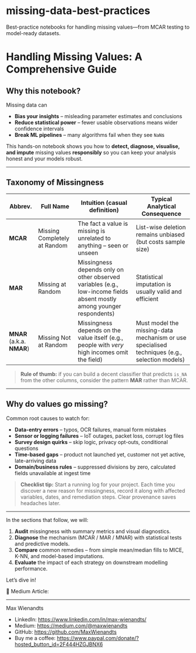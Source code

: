 # missing-data-best-practices
Best-practice notebooks for handling missing values—from MCAR testing to model-ready datasets.

# Handling Missing Values: A Comprehensive Guide

## Why this notebook?

Missing data can  
* **Bias your insights** – misleading parameter estimates and conclusions  
* **Reduce statistical power** – fewer usable observations means wider confidence intervals  
* **Break ML pipelines** – many algorithms fail when they see `NaN`s  

This hands-on notebook shows you how to **detect, diagnose, visualise, and impute** missing values **responsibly** so you can keep your analysis honest and your models robust.

---

## Taxonomy of Missingness

| Abbrev. | Full Name | Intuition (casual definition) | Typical Analytical Consequence |
|---------|-----------|------------------------------|--------------------------------|
| **MCAR** | Missing Completely at Random | The fact a value is missing is unrelated to anything – seen or unseen | List-wise deletion remains unbiased (but costs sample size) |
| **MAR** | Missing at Random | Missingness depends only on other observed variables (e.g., low-income fields absent mostly among younger respondents) | Statistical imputation is usually valid and efficient |
| **MNAR**<br>(a.k.a. **NMAR**) | Missing Not at Random | Missingness depends on the value itself (e.g., people with *very* high incomes omit the field) | Must model the missing-data mechanism or use specialised techniques (e.g., selection models) |

> **Rule of thumb:** if you can build a decent classifier that predicts `is_NA` from the other columns, consider the pattern **MAR** rather than MCAR.

---


## Why do values go missing?

Common root causes to watch for:

* **Data-entry errors** – typos, OCR failures, manual form mistakes  
* **Sensor or logging failures** – IoT outages, packet loss, corrupt log files  
* **Survey design quirks** – skip logic, privacy opt-outs, conditional questions  
* **Time-based gaps** – product not launched yet, customer not yet active, late-arriving data  
* **Domain/business rules** – suppressed divisions by zero, calculated fields unavailable at ingest time  

> **Checklist tip:** Start a running log for your project. Each time you discover a new reason for missingness, record it along with affected variables, dates, and remediation steps. Clear provenance saves headaches later.

---

In the sections that follow, we will:

1. **Audit** missingness with summary metrics and visual diagnostics.  
2. **Diagnose** the mechanism (MCAR / MAR / MNAR) with statistical tests and predictive models.  
3. **Compare** common remedies – from simple mean/median fills to MICE, K-NN, and model-based imputations.  
4. **Evaluate** the impact of each strategy on downstream modelling performance.

Let’s dive in!

📖 Medium Article:

---
Max Wienandts
- LinkedIn: https://www.linkedin.com/in/max-wienandts/
- Medium: https://medium.com/@maxwienandts
- GitHub: https://github.com/MaxWienandts
- Buy me a coffee: https://www.paypal.com/donate/?hosted_button_id=2F444HZGJBNX6
